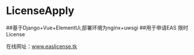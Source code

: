# LicenseApply
##基于Django+Vue+ElementUi,部署环境为nginx+uwsgi
##用于申请EAS 限时 License

在线网址：www.easlicense.tk

